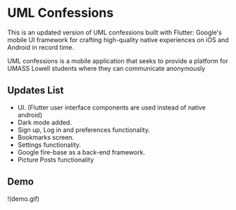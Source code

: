 # UML Confessions
This is an updated version of UML confessions built with Flutter: Google's mobile
UI framework for crafting high-quality native experiences on iOS and Android in record time.

UML confessions is a mobile application that seeks to provide a platform for UMASS Lowell
students where they can communicate anonymously

## Updates List
- UI. (Flutter user interface components are used instead of native android)
- Dark mode added.
- Sign up, Log in and preferences functionality.
- Bookmarks screen.
- Settings functionality.
- Google fire-base as a back-end framework.
- Picture Posts functionality

## Demo
!(demo.gif)
